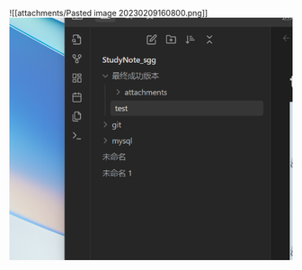 ![[attachments/Pasted image 20230209160800.png]]
![](attachments/Pasted%20image%2020230209160904.png)